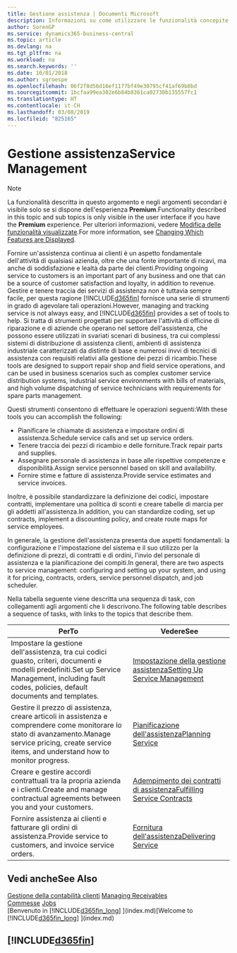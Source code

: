 ```yaml
---
title: Gestione assistenza | Documenti Microsoft
description: Informazioni su come utilizzare le funzionalità concepite per supportare l'attività di officine di riparazione e le operazioni di assistenza su campo.
author: SorenGP
ms.service: dynamics365-business-central
ms.topic: article
ms.devlang: na
ms.tgt_pltfrm: na
ms.workload: na
ms.search.keywords: ''
ms.date: 10/01/2018
ms.author: sgroespe
ms.openlocfilehash: 06f2f8d56d16ef1177bf49e30795cf41af69b8bd
ms.sourcegitcommit: 1bcfaa99ea302e6b84b8361ca02730b135557fc1
ms.translationtype: HT
ms.contentlocale: it-CH
ms.lasthandoff: 03/08/2019
ms.locfileid: "825165"
---
```

# <a name="service-management"></a><span data-ttu-id="a155f-103">Gestione assistenza</span><span class="sxs-lookup"><span data-stu-id="a155f-103">Service Management</span></span>
> [!NOTE]
> <span data-ttu-id="a155f-104">La funzionalità descritta in questo argomento e negli argomenti secondari è visibile solo se si dispone dell'esperienza **Premium**.</span><span class="sxs-lookup"><span data-stu-id="a155f-104">Functionality described in this topic and sub topics is only visible in the user interface if you have the **Premium** experience.</span></span> <span data-ttu-id="a155f-105">Per ulteriori informazioni, vedere [Modifica delle funzionalità visualizzate](ui-experiences.md).</span><span class="sxs-lookup"><span data-stu-id="a155f-105">For more information, see [Changing Which Features are Displayed](ui-experiences.md).</span></span>

<span data-ttu-id="a155f-106">Fornire un'assistenza continua ai clienti è un aspetto fondamentale dell'attività di qualsiasi azienda, oltre che una fonte importante di ricavi, ma anche di soddisfazione e lealtà da parte dei clienti.</span><span class="sxs-lookup"><span data-stu-id="a155f-106">Providing ongoing service to customers is an important part of any business and one that can be a source of customer satisfaction and loyalty, in addition to revenue.</span></span> <span data-ttu-id="a155f-107">Gestire e tenere traccia dei servizi di assistenza non è tuttavia sempre facile, per questa ragione [!INCLUDE[d365fin](includes/d365fin_md.md)] fornisce una serie di strumenti in grado di agevolare tali operazioni.</span><span class="sxs-lookup"><span data-stu-id="a155f-107">However, managing and tracking service is not always easy, and [!INCLUDE[d365fin](includes/d365fin_md.md)] provides a set of tools to help.</span></span> <span data-ttu-id="a155f-108">Si tratta di strumenti progettati per supportare l'attività di officine di riparazione e di aziende che operano nel settore dell'assistenza, che possono essere utilizzati in svariati scenari di business, tra cui complessi sistemi di distribuzione di assistenza clienti, ambienti di assistenza industriale caratterizzati da distinte di base e numerosi invvi di tecnici di assistenza con requisiti relativi alla gestione dei pezzi di ricambio.</span><span class="sxs-lookup"><span data-stu-id="a155f-108">These tools are designed to support repair shop and field service operations, and can be used in business scenarios such as complex customer service distribution systems, industrial service environments with bills of materials, and high volume dispatching of service technicians with requirements for spare parts management.</span></span>  

 <span data-ttu-id="a155f-109">Questi strumenti consentono di effettuare le operazioni seguenti:</span><span class="sxs-lookup"><span data-stu-id="a155f-109">With these tools you can accomplish the following:</span></span>  

* <span data-ttu-id="a155f-110">Pianificare le chiamate di assistenza e impostare ordini di assistenza.</span><span class="sxs-lookup"><span data-stu-id="a155f-110">Schedule service calls and set up service orders.</span></span>  
* <span data-ttu-id="a155f-111">Tenere traccia dei pezzi di ricambio e delle forniture.</span><span class="sxs-lookup"><span data-stu-id="a155f-111">Track repair parts and supplies.</span></span>  
* <span data-ttu-id="a155f-112">Assegnare personale di assistenza in base alle rispettive competenze e disponibilità.</span><span class="sxs-lookup"><span data-stu-id="a155f-112">Assign service personnel based on skill and availability.</span></span>  
* <span data-ttu-id="a155f-113">Fornire stime e fatture di assistenza.</span><span class="sxs-lookup"><span data-stu-id="a155f-113">Provide service estimates and service invoices.</span></span>  

<span data-ttu-id="a155f-114">Inoltre, è possibile standardizzare la definizione dei codici, impostare contratti, implementare una politica di sconti e creare tabelle di marcia per gli addetti all'assistenza.</span><span class="sxs-lookup"><span data-stu-id="a155f-114">In addition, you can standardize coding, set up contracts, implement a discounting policy, and create route maps for service employees.</span></span>  

<span data-ttu-id="a155f-115">In generale, la gestione dell'assistenza presenta due aspetti fondamentali: la configurazione e l'impostazione del sistema e il suo utilizzo per la definizione di prezzi, di contratti e di ordini, l'invio del personale di assistenza e la pianificazione dei compiti.</span><span class="sxs-lookup"><span data-stu-id="a155f-115">In general, there are two aspects to service management: configuring and setting up your system, and using it for pricing, contracts, orders, service personnel dispatch, and job scheduler.</span></span>  

<span data-ttu-id="a155f-116">Nella tabella seguente viene descritta una sequenza di task, con collegamenti agli argomenti che li descrivono.</span><span class="sxs-lookup"><span data-stu-id="a155f-116">The following table describes a sequence of tasks, with links to the topics that describe them.</span></span>   

|<span data-ttu-id="a155f-117">**Per**</span><span class="sxs-lookup"><span data-stu-id="a155f-117">**To**</span></span>|<span data-ttu-id="a155f-118">**Vedere**</span><span class="sxs-lookup"><span data-stu-id="a155f-118">**See**</span></span>|  
|------------|-------------|  
|<span data-ttu-id="a155f-119">Impostare la gestione dell'assistenza, tra cui codici guasto, criteri, documenti e modelli predefiniti.</span><span class="sxs-lookup"><span data-stu-id="a155f-119">Set up Service Management, including fault codes, policies, default documents and templates.</span></span>|[<span data-ttu-id="a155f-120">Impostazione della gestione assistenza</span><span class="sxs-lookup"><span data-stu-id="a155f-120">Setting Up Service Management</span></span>](service-setup-service.md)|  
|<span data-ttu-id="a155f-121">Gestire il prezzo di assistenza, creare articoli in assistenza e comprendere come monitorare lo stato di avanzamento.</span><span class="sxs-lookup"><span data-stu-id="a155f-121">Manage service pricing, create service items, and understand how to monitor progress.</span></span>|[<span data-ttu-id="a155f-122">Pianificazione dell'assistenza</span><span class="sxs-lookup"><span data-stu-id="a155f-122">Planning Service</span></span>](service-plan-service.md)|  
|<span data-ttu-id="a155f-123">Creare e gestire accordi contrattuali tra la propria azienda e i clienti.</span><span class="sxs-lookup"><span data-stu-id="a155f-123">Create and manage contractual agreements between you and your customers.</span></span>|[<span data-ttu-id="a155f-124">Adempimento dei contratti di assistenza</span><span class="sxs-lookup"><span data-stu-id="a155f-124">Fulfilling Service Contracts</span></span>](service-fulfill-service-contracts.md)|  
|<span data-ttu-id="a155f-125">Fornire assistenza ai clienti e fatturare gli ordini di assistenza.</span><span class="sxs-lookup"><span data-stu-id="a155f-125">Provide service to customers, and invoice service orders.</span></span>|[<span data-ttu-id="a155f-126">Fornitura dell'assistenza</span><span class="sxs-lookup"><span data-stu-id="a155f-126">Delivering Service</span></span>](service-deliver-service.md)|  

## <a name="see-also"></a><span data-ttu-id="a155f-127">Vedi anche</span><span class="sxs-lookup"><span data-stu-id="a155f-127">See Also</span></span>  
<span data-ttu-id="a155f-128">[Gestione della contabilità clienti](receivables-manage-receivables.md) </span><span class="sxs-lookup"><span data-stu-id="a155f-128">[Managing Receivables](receivables-manage-receivables.md) </span></span>  
<span data-ttu-id="a155f-129">[Commesse](projects-how-create-jobs.md) </span><span class="sxs-lookup"><span data-stu-id="a155f-129">[Jobs](projects-how-create-jobs.md) </span></span>  
<span data-ttu-id="a155f-130">[Benvenuto in [!INCLUDE[d365fin_long](includes/d365fin_long_md.md)] ](index.md)</span><span class="sxs-lookup"><span data-stu-id="a155f-130">[Welcome to [!INCLUDE[d365fin_long](includes/d365fin_long_md.md)] ](index.md)</span></span>

## [!INCLUDE[d365fin](includes/free_trial_md.md)]  
